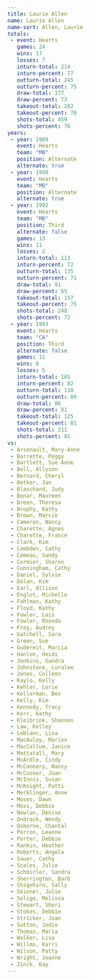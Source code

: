 ```yaml
---
title: Laurie Allen
name: Laurie Allen
name-sort: Allen, Laurie
totals:
 - event: Hearts
   games: 24
   wins: 17
   losses: 7
   inturn-total: 214
   inturn-percent: 77
   outturn-total: 245
   outturn-percent: 75
   draw-total: 177
   draw-percent: 73
   takeout-total: 282
   takeout-percent: 78
   shots-total: 459
   shots-percent: 76
years:
 - year: 1989
   event: Hearts
   team: "MB"
   position: Alternate
   alternate: true
 - year: 1990
   event: Hearts
   team: "MB"
   position: Alternate
   alternate: true
 - year: 1992
   event: Hearts
   team: "MB"
   position: Third
   alternate: false
   games: 13
   wins: 11
   losses: 2
   inturn-total: 113
   inturn-percent: 72
   outturn-total: 135
   outturn-percent: 71
   draw-total: 91
   draw-percent: 65
   takeout-total: 157
   takeout-percent: 75
   shots-total: 248
   shots-percent: 72
 - year: 1993
   event: Hearts
   team: "CA"
   position: Third
   alternate: false
   games: 11
   wins: 6
   losses: 5
   inturn-total: 101
   inturn-percent: 82
   outturn-total: 110
   outturn-percent: 80
   draw-total: 86
   draw-percent: 81
   takeout-total: 125
   takeout-percent: 81
   shots-total: 211
   shots-percent: 81
vs:
 - Arsenault, Mary-Anne
 - Barrette, Peggy
 - Bartlett, Sue Anne
 - Bell, Allyson
 - Bernard, Cheryl
 - Betker, Jan
 - Blanchard, Judy
 - Bonar, Maureen
 - Breen, Theresa
 - Brophy, Kathy
 - Brown, Marcie
 - Cameron, Nancy
 - Charette, Agnes
 - Charette, France
 - Clark, Kim
 - Combden, Cathy
 - Comeau, Sandy
 - Cormier, Sharon
 - Cunningham, Cathy
 - Daniel, Sylvie
 - Dolan, Kim
 - Earl, Allison
 - Englot, Michelle
 - Fahlman, Kathy
 - Floyd, Kathy
 - Fowler, Lois
 - Fowler, Rhonda
 - Frey, Audrey
 - Gatchell, Sara
 - Green, Sue
 - Gudereit, Marcia
 - Hanlon, Heidi
 - Jenkins, Sandra
 - Johnstone, Loralee
 - Jones, Colleen
 - Kaylo, Kelly
 - Kehler, Lorie
 - Kellerman, Bev
 - Kelly, Kim
 - Kennedy, Tracy
 - Kerr, Kathy
 - Kleibrink, Shannon
 - Law, Kelley
 - Leblanc, Lisa
 - MacAulay, Marion
 - MacCallum, Janice
 - Mattatall, Mary
 - McArdle, Cindy
 - McConnery, Nancy
 - McCusker, Joan
 - McInnis, Susan
 - McKnight, Patti
 - Merklinger, Anne
 - Moses, Dawn
 - Moss, Debbie
 - Nowlan, Denise
 - Ondrack, Wendy
 - Osborne, Chantal
 - Perron, Leanne
 - Porter, Debbie
 - Rankin, Heather
 - Roberts, Angela
 - Sauer, Cathy
 - Scales, Julie
 - Schmirler, Sandra
 - Sherrington, Barb
 - Shigehiro, Sally
 - Skinner, Julie
 - Soligo, Melissa
 - Stewart, Sheri
 - Stokes, Debbie
 - Stricker, Joan
 - Sutton, Jodie
 - Thomas, Maria
 - Walker, Lisa
 - Willms, Karri
 - Wilson, Patty
 - Wright, Joanne
 - Zinck, Kay
---
```

